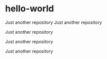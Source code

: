 # hello-world
Just another repository
Just another repository

Just another repository

Just another repository

Just another repository

